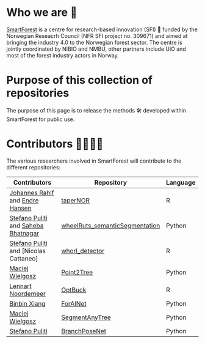 # Who we are 🙋‍ 
[SmartForest](https://smartforest.no/) is a centre for research-based innovation (SFI) 🚀 funded by the Norwegian Reseacrh Council (NFR SFI project no. 309671) and aimed at bringing the industry 4.0 to the Norwegian forest sector. The centre is jointly coordinated by NIBIO and NMBU, other partners include UiO and most of the forest industry actors in Norway.

# Purpose of this collection of repositories 
The purpose of this page is to release the methods 🛠️ developed within SmartForest for public use.

# Contributors 👩‍🔬🧑‍🔬
The various researchers involved in SmartForest will contribute to the different repositories:

| Contributors  | Repository | Language |
| ------------- | ------------- | ------------- |
| [Johannes Rahlf](https://github.com/JohannesRahlf) and [Endre Hansen](https://github.com/endrh) | [taperNOR](https://github.com/SmartForest-no/taperNOR)  | R |
| [Stefano Puliti](https://github.com/stefp)  and [Saheba Bhatnagar](https://github.com/sabh92)| [wheelRuts_semanticSegmentation](https://github.com/SmartForest-no/wheelRuts_semanticSegmentation)  | Python |
| [Stefano Puliti](https://github.com/stefp)  and [Nicolas Cattaneo]| [whorl_detector](https://github.com/SmartForest-no/YOLOv5-whorlDetector)  | R |
| [Maciej Wielgosz](https://github.com/maciekwielgosz) | [Point2Tree](https://github.com/SmartForest-no/Point2tree) | Python |
|[Lennart Noordemeer](https://github.com/lennartnoordermeer) | [OptBuck](https://github.com/SmartForest-no/optBuck) |R |
|[Binbin Xiang](https://github.com/bxiang233) | [ForAINet](https://github.com/bxiang233/ForAINet) |Python |
|[Maciej Wielgosz](https://github.com/maciekwielgosz) | [SegmentAnyTree](https://github.com/SmartForest-no/SegmentAnyTree) |Python |
|[Stefano Puliti](https://github.com/stefp) | [BranchPoseNet](https://github.com/stefp/BranchPoseNet) |Python |




